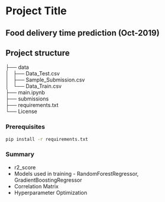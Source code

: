 # Project Title

## Food delivery time prediction (Oct-2019)

## Project structure
├── data\
│   ├── Data_Test.csv\
│   ├── Sample_Submission.csv\
│   └── Data_Train.csv\
├── main.ipynb\
├── submissions\
├── requirements.txt\
└── License


### Prerequisites


```bash
pip install -r requirements.txt
```

### Summary
 
- r2_score
- Models used in training - RandomForestRegressor, GradientBoostingRegressor
- Correlation Matrix
- Hyperparameter Optimization
